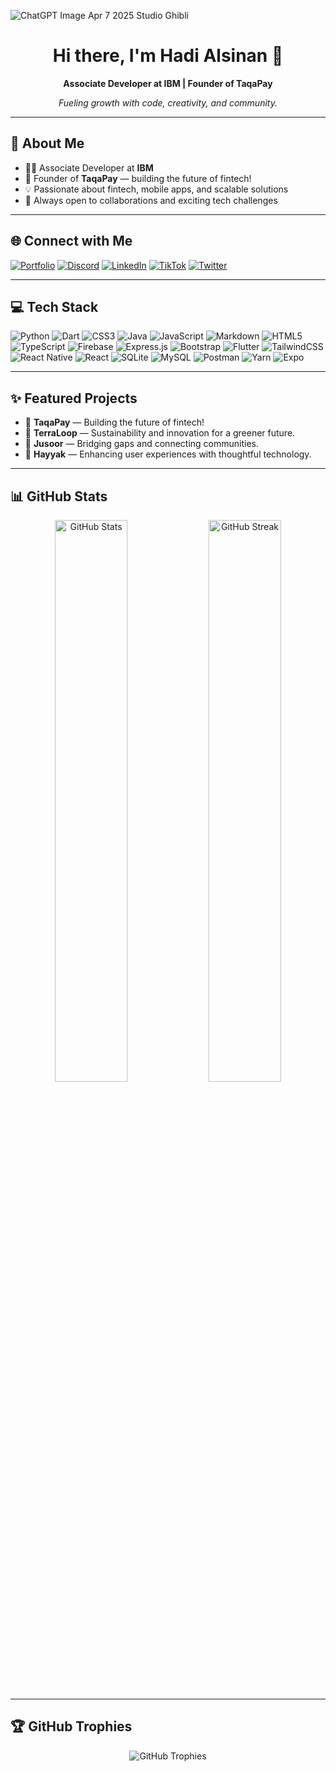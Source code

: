 ![ChatGPT Image Apr 7 2025 Studio Ghibli](https://github.com/user-attachments/assets/69730cf5-03fa-4f72-b432-b148057387a1)

<h1 align="center">Hi there, I'm Hadi Alsinan 👋</h1>
<p align="center">
  <b>Associate Developer at IBM | Founder of TaqaPay</b>
</p>
<p align="center">
  <em>Fueling growth with code, creativity, and community.</em>
</p>

---

## 💫 About Me

- 👨‍💻 Associate Developer at <b>IBM</b>
- 🚀 Founder of <b>TaqaPay</b> — building the future of fintech!
- 💡 Passionate about fintech, mobile apps, and scalable solutions
- 🤝 Always open to collaborations and exciting tech challenges

---

## 🌐 Connect with Me

[![Portfolio](https://img.shields.io/badge/Portfolio-181717?style=flat-square&logo=google-chrome&logoColor=white)](https://hadi.bio)
[![Discord](https://img.shields.io/badge/Discord-%237289DA.svg?logo=discord&logoColor=white&style=flat-square)](https://discord.gg/theswe)
[![LinkedIn](https://img.shields.io/badge/LinkedIn-%230077B5.svg?logo=linkedin&logoColor=white&style=flat-square)](https://linkedin.com/in/hadi-alsinan)
[![TikTok](https://img.shields.io/badge/TikTok-%23000000.svg?logo=TikTok&logoColor=white&style=flat-square)](https://tiktok.com/@swehadi)
[![Twitter](https://img.shields.io/badge/Twitter-%231DA1F2.svg?logo=Twitter&logoColor=white&style=flat-square)](https://twitter.com/hadi_alsinan_)

---

## 💻 Tech Stack

![Python](https://img.shields.io/badge/python-3670A0?style=for-the-badge&logo=python&logoColor=ffdd54)
![Dart](https://img.shields.io/badge/dart-%230175C2.svg?style=for-the-badge&logo=dart&logoColor=white)
![CSS3](https://img.shields.io/badge/css3-%231572B6.svg?style=for-the-badge&logo=css3&logoColor=white)
![Java](https://img.shields.io/badge/java-%23ED8B00.svg?style=for-the-badge&logo=java&logoColor=white)
![JavaScript](https://img.shields.io/badge/javascript-%23323330.svg?style=for-the-badge&logo=javascript&logoColor=%23F7DF1E)
![Markdown](https://img.shields.io/badge/markdown-%23000000.svg?style=for-the-badge&logo=markdown&logoColor=white)
![HTML5](https://img.shields.io/badge/html5-%23E34F26.svg?style=for-the-badge&logo=html5&logoColor=white)
![TypeScript](https://img.shields.io/badge/typescript-%23007ACC.svg?style=for-the-badge&logo=typescript&logoColor=white)
![Firebase](https://img.shields.io/badge/firebase-%23039BE5.svg?style=for-the-badge&logo=firebase)
![Express.js](https://img.shields.io/badge/express.js-%23404d59.svg?style=for-the-badge&logo=express&logoColor=%2361DAFB)
![Bootstrap](https://img.shields.io/badge/bootstrap-%23563D7C.svg?style=for-the-badge&logo=bootstrap&logoColor=white)
![Flutter](https://img.shields.io/badge/Flutter-%2302569B.svg?style=for-the-badge&logo=Flutter&logoColor=white)
![TailwindCSS](https://img.shields.io/badge/tailwindcss-%2338B2AC.svg?style=for-the-badge&logo=tailwind-css&logoColor=white)
![React Native](https://img.shields.io/badge/react_native-%2320232a.svg?style=for-the-badge&logo=react&logoColor=%2361DAFB)
![React](https://img.shields.io/badge/react-%2320232a.svg?style=for-the-badge&logo=react&logoColor=%2361DAFB)
![SQLite](https://img.shields.io/badge/sqlite-%2307405e.svg?style=for-the-badge&logo=sqlite&logoColor=white)
![MySQL](https://img.shields.io/badge/mysql-%2300f.svg?style=for-the-badge&logo=mysql&logoColor=white)
![Postman](https://img.shields.io/badge/Postman-FF6C37?style=for-the-badge&logo=postman&logoColor=white)
![Yarn](https://img.shields.io/badge/yarn-%232C8EBB.svg?style=for-the-badge&logo=yarn&logoColor=white)
![Expo](https://img.shields.io/badge/expo-1C1E24?style=for-the-badge&logo=expo&logoColor=#D04A37)

---

## ✨ Featured Projects

- 🚀 <b>TaqaPay</b> — Building the future of fintech!
- 🌱 <b>TerraLoop</b> — Sustainability and innovation for a greener future.
- 🌉 <b>Jusoor</b> — Bridging gaps and connecting communities.
- 👋 <b>Hayyak</b> — Enhancing user experiences with thoughtful technology.


---

## 📊 GitHub Stats

<p align="center">
  <img src="https://github-readme-stats-sigma-five.vercel.app/api?username=Hadi-Alsinan&theme=tokyonight&hide_border=false&include_all_commits=true&count_private=true" alt="GitHub Stats" width="48%"/>
  <img src="https://github-readme-streak-stats.herokuapp.com/?user=Hadi-Alsinan&theme=tokyonight&hide_border=false" alt="GitHub Streak" width="48%"/>
</p>

---

## 🏆 GitHub Trophies

<p align="center">
  <img src="https://github-profile-trophy.vercel.app/?username=Hadi-Alsinan&theme=tokyonight&no-frame=false&no-bg=false&margin-w=4" alt="GitHub Trophies"/>
</p>

<!--
Proudly enhanced with ❤️ by Copilot, inspired by GPRM ( https://gprm.itsvg.in )
-->
